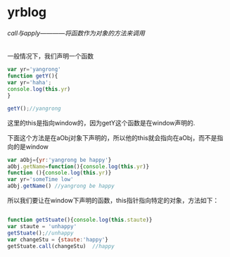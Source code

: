 yrblog
======


###### call与apply————将函数作为对象的方法来调用

一般情况下，我们声明一个函数
```js
var yr='yangrong'
function getY(){
var yr='haha';
console.log(this.yr)
}

getY();//yangrong
```
这里的this是指向window的，因为getY这个函数是在window声明的.

下面这个方法是在aObj对象下声明的，所以他的this就会指向在aObj，而不是指向的是window

```js
var aObj={yr:'yangrong be happy'}
aObj.getName=function(){console.log(this.yr)}
function (){console.log(this.yr)}
var yr='someTime low'
aObj.getName() //yangrong be happy 
```

所以我们要让在window下声明的函数，this指针指向特定的对象，方法如下：
```js

function getStuate(){console.log(this.staute)}
var staute = 'unhappy'
getStuate();//unhappy 
var changeStu = {staute:'happy'}
getStuate.call(changeStu)  //happy 
```
